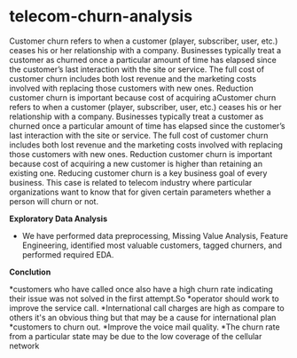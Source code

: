 # telecom-churn-analysis
Customer churn refers to when a customer (player, subscriber, user, etc.) ceases his or her relationship with a company. Businesses typically treat a customer as churned once a particular amount of time has elapsed since the customer’s last interaction with the site or service. The full cost of customer churn includes both lost revenue and the marketing costs involved with replacing those customers with new ones. Reduction customer churn is important because cost of acquiring aCustomer churn refers to when a customer (player, subscriber, user, etc.) ceases his or her relationship with a company. Businesses typically treat a customer as churned once a particular amount of time has elapsed since the customer’s last interaction with the site or service. The full cost of customer churn includes both lost revenue and the marketing costs involved with replacing those customers with new ones. Reduction customer churn is important because cost of acquiring a new customer is higher than retaining an existing one. Reducing customer churn is a key business goal of every business. This case is related to telecom industry where particular organizations want to know that for given certain parameters whether a person will churn or not.

**Exploratory Data Analysis**

* We have performed data preprocessing, Missing Value Analysis, Feature Engineering, identified most valuable customers, tagged churners, and performed required EDA. 



**Conclution**


*customers who have called once also have a high churn rate indicating their issue was not solved in the first attempt.So *operator should work to improve the service call.
*International call charges are high as compare to others it's an obvious thing but that may be a cause for international plan *customers to churn out.
*Improve the voice mail quality.
*The  churn rate from a particular state may be due to the low coverage of the cellular network
